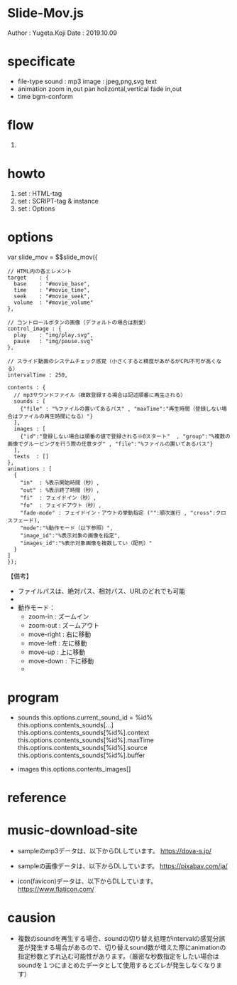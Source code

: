 Slide-Mov.js
==
Author : Yugeta.Koji
Date   : 2019.10.09

# specificate
  - file-type 
    sound : mp3
    image : jpeg,png,svg
    text
  - animation
    zoom in,out
    pan holizontal,vertical
    fade in,out
  - time
    bgm-conform

# flow
  1. 

# howto
  1. set : HTML-tag
  2. set : SCRIPT-tag & instance
  3. set : Options

# options
  var slide_mov = $$slide_mov({

    // HTML内の各エレメント
    target    : {
      base    : "#movie_base",
      time    : "#movie_time",
      seek    : "#movie_seek",
      volume  : "#movie_volume"
    },

    // コントロールボタンの画像（デフォルトの場合は割愛）
    control_image : {
      play    : "img/play.svg",
      pause   : "img/pause.svg"
    },

    // スライド動画のシステムチェック感覚（小さくすると精度があがるがCPU不可が高くなる）
    intervalTime : 250,

    contents : {
      // mp3サウンドファイル（複数登録する場合は記述順番に再生される）
      sounds : [
        {"file" : "%ファイルの置いてあるパス" , "maxTime":"再生時間（登録しない場合はファイルの再生時間になる）"}
      ],
      images : [
        {"id":"登録しない場合は順番の値で登録される※0スタート"  , "group":"%複数の画像でグルーピングを行う際の任意タグ" , "file":"%ファイルの置いてあるパス"}
      ],
      texts  : []
    },
    animations : [
      {
        "in"  : %表示開始時間（秒）,
        "out" : %表示終了時間（秒）,
        "fi"  : フェイドイン（秒）,
        "fo"  : フェイドアウト（秒）,
        "fade-mode" : フェイドイン・アウトの挙動指定 ("":順次進行 , "cross":クロスフェード),
        "mode":"%動作モード（以下参照）",
        "image_id":"%表示対象の画像を指定",
        "images_id":"%表示対象画像を複数してい（配列）"
      }
    ]
	});
  【備考】
  - ファイルパスは、絶対パス、相対パス、URLのどれでも可能
  - 
  - 動作モード：
    * zoom-in    : ズームイン
    * zoom-out   : ズームアウト
    * move-right : 右に移動
    * move-left  : 左に移動
    * move-up    : 上に移動
    * move-down  : 下に移動
    * 


# program
  - sounds
    this.options.current_sound_id = %id%
    this.options.contents_sounds[...]
    this.options.contents_sounds[%id%].context
    this.options.contents_sounds[%id%].maxTime
    this.options.contents_sounds[%id%].source
    this.options.contents_sounds[%id%].buffer

  - images
    this.options.contents_images[]



# reference



# music-download-site
  - sampleのmp3データは、以下からDLしています。
    https://dova-s.jp/

  - sampleの画像データは、以下からDLしています。
    https://pixabay.com/ja/

  - icon(favicon)データは、以下からDLしています。
    https://www.flaticon.com/


# causion
  - 複数のsoundを再生する場合、soundの切り替え処理がintervalの感覚分誤差が発生する場合があるので、切り替えsound数が増えた際にanimationの指定秒数とずれ込む可能性があります。（厳密な秒数指定をしたい場合はsoundを１つにまとめたデータとして使用するとズレが発生しなくなります）

